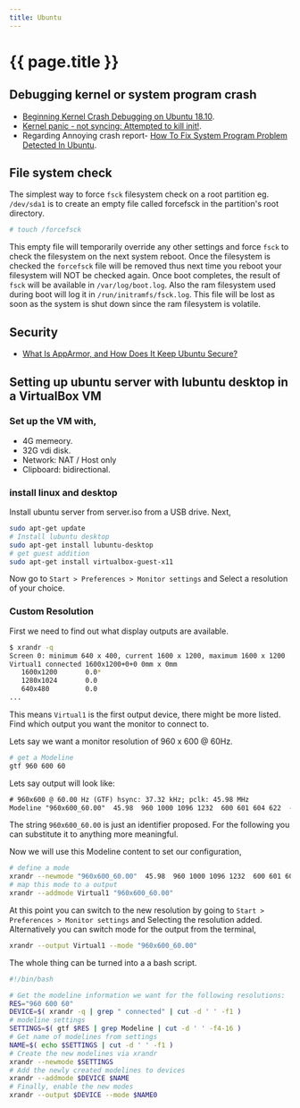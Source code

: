 ```yaml
---
title: Ubuntu
---
```


# {{ page.title }}

## Debugging kernel or system program crash

* [Beginning Kernel Crash Debugging on Ubuntu 18.10](https://ruffell.nz/programming/writeups/2019/02/22/beginning-kernel-crash-debugging-on-ubuntu-18-10.html).
* [Kernel panic - not syncing: Attempted to kill init!](https://askubuntu.com/questions/92946/cannot-boot-because-kernel-panic-not-syncing-attempted-to-kill-init).
* Regarding Annoying crash report- [How To Fix System Program Problem Detected In Ubuntu](https://itsfoss.com/how-to-fix-system-program-problem-detected-ubuntu/).

## File system check

The simplest way to force ``fsck`` filesystem check on a root partition
eg. ``/dev/sda1`` is to create an empty file called forcefsck in the 
partition's root directory.

```bash
# touch /forcefsck
```

This empty file will temporarily override any other settings and force 
``fsck`` to check the filesystem on the next system reboot. Once the 
filesystem is checked the ``forcefsck`` file will be removed thus next time 
you reboot your filesystem will NOT be checked again. Once boot completes, 
the result of ``fsck`` will be available in ``/var/log/boot.log``. Also
the ram filesystem used during boot will log it in 
``/run/initramfs/fsck.log``. This file will be lost as soon as the system 
is shut down since the ram filesystem is volatile.

## Security
* [What Is AppArmor, and How Does It Keep Ubuntu Secure?](https://www.howtogeek.com/118222/htg-explains-what-apparmor-is-and-how-it-secures-your-ubuntu-system/)


## Setting up ubuntu server with lubuntu desktop in a VirtualBox VM

### Set up the VM with,
* 4G memeory.
* 32G vdi disk. 
* Network: NAT / Host only 
* Clipboard: bidirectional.

### install linux and desktop

Install ubuntu server from server.iso from a USB drive. Next,

```bash
sudo apt-get update
# Install lubuntu desktop
sudo apt-get install lubuntu-desktop
# get guest addition
sudo apt-get install virtualbox-guest-x11
```

Now go to ``Start > Preferences > Monitor settings`` and Select a resolution of your choice. 

### Custom Resolution

First we need to find out what display outputs are available.
```bash
$ xrandr -q
Screen 0: minimum 640 x 400, current 1600 x 1200, maximum 1600 x 1200
Virtual1 connected 1600x1200+0+0 0mm x 0mm
   1600x1200       0.0* 
   1280x1024       0.0  
   640x480         0.0  
...
```
This means ``Virtual1`` is the first output device, there might be more listed. Find which output you want the monitor to connect to.

Lets say we want a monitor resolution of 960 x 600 @ 60Hz.  
```bash
# get a Modeline 
gtf 960 600 60
```
Lets say output will look like:
```txt
# 960x600 @ 60.00 Hz (GTF) hsync: 37.32 kHz; pclk: 45.98 MHz
Modeline "960x600_60.00"  45.98  960 1000 1096 1232  600 601 604 622  -HSync +Vsync
```
The string ``960x600_60.00`` is just an identifier proposed. For the following you can substitute it to anything more meaningful.

Now we will use this Modeline content to set our configuration,
```bash
# define a mode
xrandr --newmode "960x600_60.00"  45.98  960 1000 1096 1232  600 601 604 622  -HSync +Vsync
# map this mode to a output
xrandr --addmode Virtual1 "960x600_60.00"
```

At this point you can switch to the new resolution by 
going to ``Start > Preferences > Monitor settings`` and Selecting the resolution added. 
Alternatively you can switch mode for the output from the terminal, 
```bash
xrandr --output Virtual1 --mode "960x600_60.00"
```

The whole thing can be turned into a a bash script.
```bash
#!/bin/bash

# Get the modeline information we want for the following resolutions:
RES="960 600 60"
DEVICE=$( xrandr -q | grep " connected" | cut -d ' ' -f1 )
# modeline settings
SETTINGS=$( gtf $RES | grep Modeline | cut -d ' ' -f4-16 )
# Get name of modelines from settings
NAME=$( echo $SETTINGS | cut -d ' ' -f1 )
# Create the new modelines via xrandr
xrandr --newmode $SETTINGS
# Add the newly created modelines to devices
xrandr --addmode $DEVICE $NAME
# Finally, enable the new modes
xrandr --output $DEVICE --mode $NAME0
```









